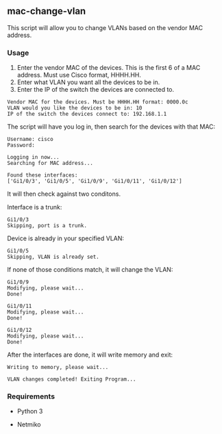 ## mac-change-vlan
This script will allow you to change VLANs based on the vendor MAC address.

### Usage
1. Enter the vendor MAC of the devices. This is the first 6 of a MAC address. Must use Cisco format, HHHH.HH.
2. Enter what VLAN you want all the devices to be in.
3. Enter the IP of the switch the devices are connected to.
```
Vendor MAC for the devices. Must be HHHH.HH format: 0000.0c
VLAN would you like the devices to be in: 10
IP of the switch the devices connect to: 192.168.1.1
```
The script will have you log in, then search for the devices with that MAC:
```
Username: cisco
Password: 

Logging in now...
Searching for MAC address...

Found these interfaces:
['Gi1/0/3', 'Gi1/0/5', 'Gi1/0/9', 'Gi1/0/11', 'Gi1/0/12']
```

It will then check against two conditons.

Interface is a trunk:
```
Gi1/0/3
Skipping, port is a trunk.
```
Device is already in your specified VLAN:
```
Gi1/0/5
Skipping, VLAN is already set.
```
If none of those conditions match, it will change the VLAN:
```
Gi1/0/9
Modifying, please wait...
Done!

Gi1/0/11
Modifying, please wait...
Done!

Gi1/0/12
Modifying, please wait...
Done!
```
After the interfaces are done, it will write memory and exit:
```
Writing to memory, please wait...

VLAN changes completed! Exiting Program...
```

### Requirements
- Python 3

- Netmiko
